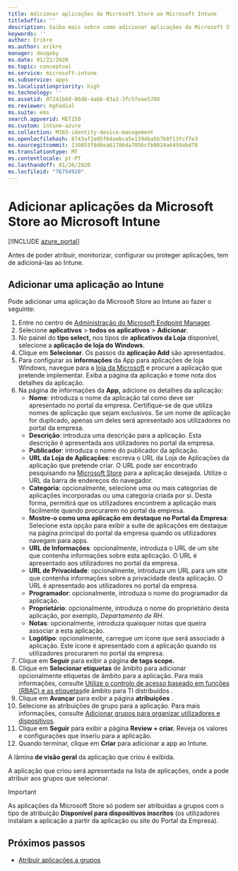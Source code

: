 ```yaml
---
title: Adicionar aplicações da Microsoft Store ao Microsoft Intune
titleSuffix: ''
description: Saiba mais sobre como adicionar aplicações da Microsoft Store (Loja Windows) ao Microsoft Intune.
keywords: ''
author: Erikre
ms.author: erikre
manager: dougeby
ms.date: 01/22/2020
ms.topic: conceptual
ms.service: microsoft-intune
ms.subservice: apps
ms.localizationpriority: high
ms.technology: ''
ms.assetid: 07241b6d-86d8-4abb-83a2-3fc5feae5788
ms.reviewer: mghadial
ms.suite: ems
search.appverid: MET150
ms.custom: intune-azure
ms.collection: M365-identity-device-management
ms.openlocfilehash: 8743af2a05f6daebca5e1394ba5b7b8f13fcf7e3
ms.sourcegitcommit: 139853f8d6ea61786da7056cfb9024a6459abd70
ms.translationtype: MT
ms.contentlocale: pt-PT
ms.lasthandoff: 01/26/2020
ms.locfileid: "76754920"
---
```

# <a name="add-microsoft-store-apps-to-microsoft-intune"></a>Adicionar aplicações da Microsoft Store ao Microsoft Intune

[!INCLUDE [azure_portal](../includes/azure_portal.md)]

Antes de poder atribuir, monitorizar, configurar ou proteger aplicações, tem de adicioná-las ao Intune. 

## <a name="add-an-app-to-intune"></a>Adicionar uma aplicação ao Intune
Pode adicionar uma aplicação da Microsoft Store ao Intune ao fazer o seguinte:

1. Entre no centro de [Administração do Microsoft Endpoint Manager](https://go.microsoft.com/fwlink/?linkid=2109431).
2. Selecione **aplicativos** > **todos os aplicativos** > **Adicionar**.
3. No painel do **tipo select,** nos tipos de **aplicativos da Loja** disponível, selecione a **aplicação de loja do Windows**.
4. Clique em **Selecionar**. Os passos da **aplicação Add** são apresentados.
5. Para configurar as **informações** da App para aplicações de loja Windows, navegue para a [loja da Microsoft](https://www.microsoft.com/store/apps) e procure a aplicação que pretende implementar. Exiba a página da aplicação e tome nota dos detalhes da aplicação. 
6. Na página de informações da **App,** adicione os detalhes da aplicação:
    - **Nome**: introduza o nome da aplicação tal como deve ser apresentado no portal da empresa. Certifique-se de que utiliza nomes de aplicação que sejam exclusivos. Se um nome de aplicação for duplicado, apenas um deles será apresentado aos utilizadores no portal da empresa.
    - **Descrição**: introduza uma descrição para a aplicação. Esta descrição é apresentada aos utilizadores no portal da empresa.
    - **Publicador**: introduza o nome do publicador da aplicação.
    - **URL da Loja de Aplicações**: escreva o URL da Loja de Aplicações da aplicação que pretende criar. O URL pode ser encontrado pesquisando na [Microsoft Store](https://www.microsoft.com/store/apps) para a aplicação desejada. Utilize o URL da barra de endereços do navegador.
    - **Categoria**: opcionalmente, selecione uma ou mais categorias de aplicações incorporadas ou uma categoria criada por si. Desta forma, permitirá que os utilizadores encontrem a aplicação mais facilmente quando procurarem no portal da empresa.
    - **Mostre-o como uma aplicação em destaque no Portal da Empresa**: Selecione esta opção para exibir a suite de aplicações em destaque na página principal do portal da empresa quando os utilizadores navegam para apps.
    - **URL de Informações**: opcionalmente, introduza o URL de um site que contenha informações sobre esta aplicação. O URL é apresentado aos utilizadores no portal da empresa.
    - **URL de Privacidade**: opcionalmente, introduza um URL para um site que contenha informações sobre a privacidade desta aplicação. O URL é apresentado aos utilizadores no portal da empresa.
    - **Programador**: opcionalmente, introduza o nome do programador da aplicação.
    - **Proprietário**: opcionalmente, introduza o nome do proprietário desta aplicação, por exemplo, *Departamento de RH*.
    - **Notas**: opcionalmente, introduza quaisquer notas que queira associar a esta aplicação.
    - **Logótipo**: opcionalmente, carregue um ícone que será associado à aplicação. Este ícone é apresentado com a aplicação quando os utilizadores procurarem no portal da empresa.
7. Clique em **Seguir** para exibir a página **de tags scope.**
8. Clique em **Selecionar etiquetas** de âmbito para adicionar opcionalmente etiquetas de âmbito para a aplicação. Para mais informações, consulte [Utilize o controlo de acesso baseado em funções (RBAC) e as etiquetas](~/fundamentals/scope-tags.md)de âmbito para TI distribuídos .
9. Clique em **Avançar** para exibir a página **atribuições** .
10. Selecione as atribuições de grupo para a aplicação. Para mais informações, consulte [Adicionar grupos para organizar utilizadores e dispositivos](~/fundamentals/groups-add.md). 
11. Clique em **Seguir** para exibir a página **Review + criar.** Reveja os valores e configurações que inseriu para a aplicação.
12. Quando terminar, clique em **Criar** para adicionar a app ao Intune.

A lâmina **de visão geral** da aplicação que criou é exibida.

A aplicação que criou será apresentada na lista de aplicações, onde a pode atribuir aos grupos que selecionar.

> [!IMPORTANT]
> As aplicações da Microsoft Store só podem ser atribuídas a grupos com o tipo de atribuição **Disponível para dispositivos inscritos** (os utilizadores instalam a aplicação a partir da aplicação ou site do Portal da Empresa).

## <a name="next-steps"></a>Próximos passos
- [Atribuir aplicações a grupos](apps-deploy.md)
